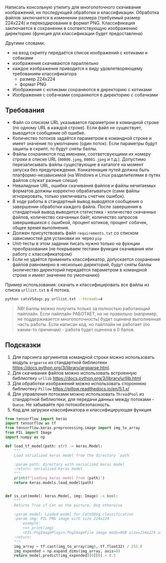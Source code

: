 Написать консольную утилиту для многопоточного скачивания изображений, их последующей обработки и
классификации. Обработка файлов заключается в изменении размера (требуемый размер 224x224) 
и перекодировании в формат PNG. Классификация заключается в сохранении в соответствующую 
изображению директорию (функция для классификации будет предоставлена)

Другими словами:
* на вход скрипту передаётся список изображений с котиками и собаками
* изображения скачиваются параллельно
* каждое изображение приводится к виду удовлетворяющему требованиям классификатора
    * размер 224x224
    * формат PNG
* Изображения с котиками сохраняются в директорию с котиками
* Изображения с собачками сохраняются в директорию с собачками

## Требования

* Файл со списком URL указывается параметром в командной строке (по одному URL в каждой строке).
Если файл не существует, выводится сообщение об ошибке.
* Количество потоков задаётся параметром в командной строке и имеет значение по умолчанию (один поток). 
Если параметры будут зашиты в скрипт, то будут сняты баллы.
* Файлы сохраняются под именами, соответсвующими их номеру строки в списке URL
(`00000.jpeg`, `00001.jpeg` и т.д.). Допустимо перезаписывать файлы существующие в каталоге на момент
запуска без предупреждения. Конкатенация путей должна быть платформо-независимой (на Windows и Linux
разделителями в путях файлов служат разные слеши)
* Невалидные URL, ошибки скачивания файлов и файлы нечитаемых форматов должны корректно обрабатываться
(сами файлы игнорировать, только увеличивать счетчик ошибок).
* В ходе работы в стандартный вывод выводятся сообщения о завершении обработки каждого файла. 
После завершения в стандартный вывод выводится статистика - количество скачанных файлов, количество скачанных байт,
количество запросов завершившихся с ошибкой, процент котиков, процент собачек, общее время выполнения.
* Должен присутствовать файл `requirements.txt` со списком зависимостей для установки их через `pip`
* Unit-тесты в этом задании писать нужно только на фукнции преобразования (не покрываем тестами функции 
скачивания или работу с классификатором)
* Если не удаётся применить классификатор, допускается сохранение файлов равномерно 
в несколько директорий, будут сняты баллы (количество директорий передаётся 
параметром в командной строке и имеет значение по умолчанию) 

Пример использования:
скачать и классифицировать все файлы из списка `urllist.txt` в 4 потока.

```bash
python catsVSdogs.py urllist.txt --threads=4 
```

> NB!
> Баллы можно получить только за полностью работающий пайплайн. Если пайплайн РАБОТАЕТ, но не правильно 
>(например, не поддерживается многопоточность) будет оценена выполненная часть работы. Если написан код, 
>но пайплайн не работает (по каким-то причинам) - работа будет оценена в 0 балов.
 

## Подсказки
1. Для парсинга аргументов командной строки можно использовать модуль `argparse` из стандартной
библиотеки https://docs.python.org/3/library/argparse.html.
2. Для скачивания файлов можно использовать встроенную библиотеку `urllib`
https://docs.python.org/3/library/urllib.html
3. Для обработки изображений можно использовать стороннюю библиотеку `Pillow`
https://pillow.readthedocs.io/en/5.1.x/
4. Для управления потоками можно использовать `ThreadPool` из стандартной библиотеки,
для передачи данных между потоками - `Queue`. Не забывайте про потокобезопасность.
5. Код для загрузки классификатора и классифицирующая функция
```python
from tensorflow import keras
import tensorflow as tf
from tensorflow.keras.preprocessing.image import img_to_array
from PIL import Image
import numpy as np

def load_tf_model(path: str) -> keras.Model:
    """
    Load serialized keras model from the directory `path`

    :param path: directory with serialized keras model
    :return: serialized keras model
    """
    print(f"Loading keras model from {path}")
    return keras.models.load_model(path)


def is_cat(model: keras.Model, img: Image) -> bool:
    """
    Returns True if Cat on the picture, Dog otherwise

    :param model: Loaded model for CatVSDog classification
    :param img: PIL PNG image with size 224x224
        example:
        >>> print(img)
        <PIL.PngImagePlugin.PngImageFile image mode=RGB size=224x224 at ...>
    :return:
    """
    img_array = tf.cast(img_to_array(img), tf.float32) / 255.0
    img_expended = np.expand_dims(img_array, axis=0)
    return model.predict(img_expended)[0][0] < 0.5
```

